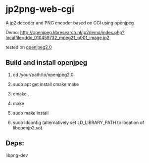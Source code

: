 jp2png-web-cgi
==============

A jp2 decoder and PNG encoder based on CGI using openjpeg

Demo:
http://openjpeg.kbresearch.nl/jp2demo/index.php?localfile=ddd_010459732_mpeg21_p001_image.jp2


tested on [openjpeg2.0](http://code.google.com/p/openjpeg/downloads/detail?name=openjpeg-2.0.0.tar.gz&can=2&q=)

Build and install openjpeg
-----

1. cd /your/path/to/openjpeg2.0

2. sudo apt get install cmake make

3. cmake .

4. make

5. sudo make install

6. sudo ldconfig (alternatively set LD_LIBRARY_PATH to location of libopenjp2.so)

Deps:
-----
libpng-dev

